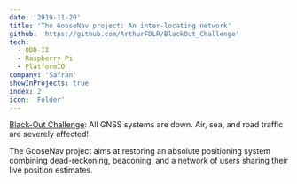 ```yaml
---
date: '2019-11-20'
title: 'The GooseNav project: An inter-locating network'
github: 'https://github.com/ArthurFDLR/BlackOut_Challenge'
tech:
  - OBD-II
  - Raspberry Pi
  - PlatformIO
company: 'Safran'
showInProjects: true
index: 2
icon: 'Folder'
---
```


[Black-Out Challenge](https://www.safran-group.com/media/love-challenge-here-safran-we-do-too-20200204): All GNSS systems are down. Air, sea, and road traffic are severely affected!

The GooseNav project aims at restoring an absolute positioning system combining dead-reckoning, beaconing, and a network of users sharing their live position estimates.
